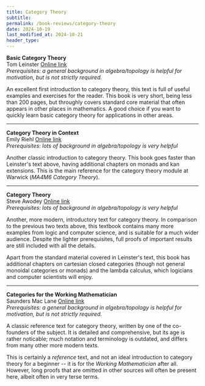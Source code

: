 ```yaml
---
title: Category Theory
subtitle: 
permalink: /book-reviews/category-theory
date: 2024-10-19
last_modified_at: 2024-10-21
header_type:
--- 
```


<p class="line-height: 10%">
    <strong>Basic Category Theory</strong>
    <br/>
    <span class="text-muted">Tom Leinster</span>
    <a href="https://arxiv.org/pdf/1612.09375">Online link</a>
    <br/>
    <span class="text-muted"><i>Prerequisites: a general background in algebra/topology is helpful for motivation, but is not strictly required.</i></span>
</p>

An excellent first introduction to category theory, this text is full of useful examples and exercises for the reader. This book is very short, being less than 200 pages, but throughly covers standard core material that often appears in other places in mathematics. A good choice if you want to quickly learn basic category theory for applications in other areas. 

---

<p class="line-height: 10%">
    <strong>Category Theory in Context</strong>
    <br/>
    <span class="text-muted">Emily Riehl</span>
    <a href="https://math.jhu.edu/~eriehl/context.pdf">Online link</a>
    <br/>
    <span class="text-muted"><i>Prerequisites: lots of background in algebra/topology is very helpful</i></span>
</p>

Another classic introduction to category theory. This book goes faster than Leinster's text above, having additional chapters on monads and kan extensions. This is the main reference for the category theory module at Warwick (*MA4M6 Category Theory*).

---

<p class="line-height: 10%">
    <strong>Category Theory</strong>
    <br/>
    <span class="text-muted">Steve Awodey</span>
    <a href="https://englishonlineclub.com/pdf/Category%20Teory%20[EnglishOnlineClub.com].pdf">Online link</a>
    <br/>
    <span class="text-muted"><i>Prerequisites: lots of background in algebra/topology is very helpful</i></span>
</p>

Another, more modern, introductory text for category theory. In comparison to the previous two texts above, this textbook contains many more examples from logic and computer science, and is suitable for a much wider audience. Despite the lighter prerequisites, full proofs of important results are still included with all the details.

Apart from the standard material covered in Leinster's text, this book has additional chapters on cartesian closed categories (though not general monoidal categories or monads) and the lambda calculus, which logicians and computer scientists will enjoy.

---

<p class="line-height: 10%">
    <strong>Categories for the Working Mathematician</strong>
    <br/>
    <span class="text-muted">Saunders Mac Lane</span>
    <a href="http://www.mtm.ufsc.br/~ebatista/2016-2/maclanecat.pdf">Online link</a>
    <br/>
    <span class="text-muted"><i>Prerequisites: a general background in algebra/topology is helpful for motivation, but is not strictly required.</i></span>
</p>

A classic reference text for category theory, written by one of the co-founders of the subject. It is detailed and comprehensive, but its age is rather noticable; much notation and terminology is outdated, and differs from many other more modern texts.

This is certainly a *reference* text, and not an ideal introduction to category theory for a beginner -- it is for the *Working Mathematician* after all. However, long proofs that are omitted in other sources will often be present here, albeit often in very terse terms.